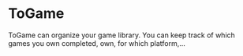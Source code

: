 # ToGame
ToGame can organize your game library. You can keep track of which games you own completed, own, for which platform,...

